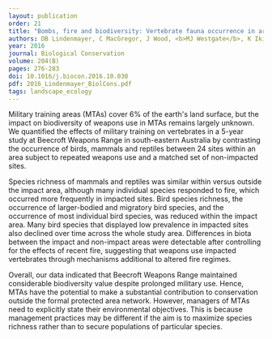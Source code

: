 ```yaml
---
layout: publication
order: 21
title: "Bombs, fire and biodiversity: Vertebrate fauna occurrence in areas subject to military training."
authors: DB Lindenmayer, C MacGregor, J Wood, <b>MJ Westgate</b>, K Ikin, C Foster, F Ford & R Zentelis
year: 2016
journal: Biological Conservation
volume: 204(B)
pages: 276-283
doi: 10.1016/j.biocon.2016.10.030
pdf: 2016_Lindenmayer_BiolCons.pdf
tags: landscape_ecology
---
```

Military training areas (MTAs) cover 6% of the earth's land surface, but the impact on biodiversity of weapons use in MTAs remains largely unknown. We quantified the effects of military training on vertebrates in a 5-year study at Beecroft Weapons Range in south-eastern Australia by contrasting the occurrence of birds, mammals and reptiles between 24 sites within an area subject to repeated weapons use and a matched set of non-impacted sites.

Species richness of mammals and reptiles was similar within versus outside the impact area, although many individual species responded to fire, which occurred more frequently in impacted sites. Bird species richness, the occurrence of larger-bodied and migratory bird species, and the occurrence of most individual bird species, was reduced within the impact area. Many bird species that displayed low prevalence in impacted sites also declined over time across the whole study area. Differences in biota between the impact and non-impact areas were detectable after controlling for the effects of recent fire, suggesting that weapons use impacted vertebrates through mechanisms additional to altered fire regimes.

Overall, our data indicated that Beecroft Weapons Range maintained considerable biodiversity value despite prolonged military use. Hence, MTAs have the potential to make a substantial contribution to conservation outside the formal protected area network. However, managers of MTAs need to explicitly state their environmental objectives. This is because management practices may be different if the aim is to maximize species richness rather than to secure populations of particular species.